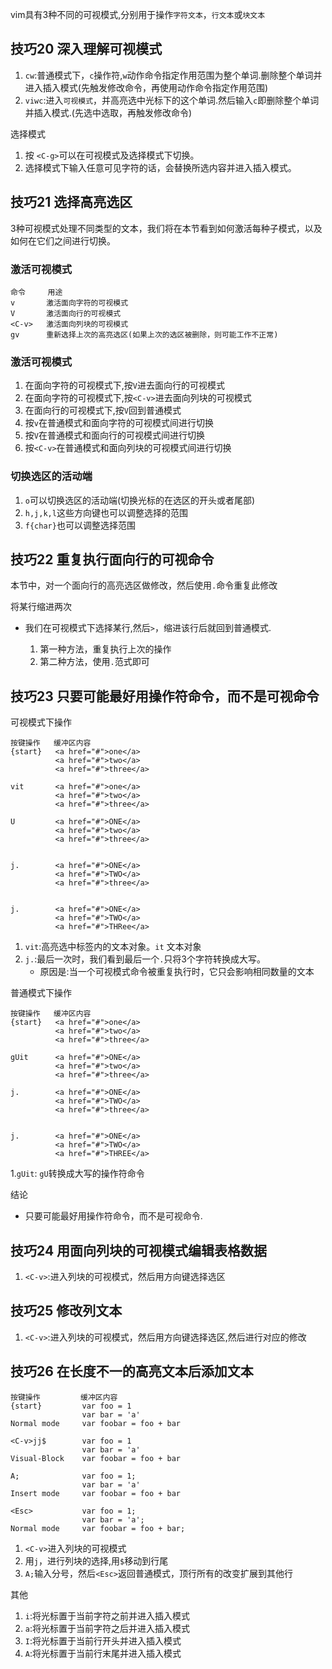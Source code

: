 vim具有3种不同的可视模式,分别用于操作`字符文本`，`行文本`或`块文本`

## 技巧20 深入理解可视模式

1. `cw`:普通模式下，`c`操作符,`w`动作命令指定作用范围为整个单词.删除整个单词并进入插入模式(先触发修改命令，再使用动作命令指定作用范围)
2. `viwc`:进入`可视模式`，并高亮选中光标下的这个单词.然后输入`c`即删除整个单词并插入模式.(先选中选取，再触发修改命令)

选择模式

1. 按 `<C-g>`可以在可视模式及选择模式下切换。
2. 选择模式下输入任意可见字符的话，会替换所选内容并进入插入模式。

## 技巧21 选择高亮选区

3种可视模式处理不同类型的文本，我们将在本节看到如何激活每种子模式，以及如何在它们之间进行切换。

### 激活可视模式

```
命令     用途
v       激活面向字符的可视模式
V       激活面向行的可视模式
<C-v>   激活面向列块的可视模式
gv      重新选择上次的高亮选区(如果上次的选区被删除，则可能工作不正常)

```

### 激活可视模式

1. 在面向字符的可视模式下,按`V`进去面向行的可视模式
2. 在面向字符的可视模式下,按`<C-v>`进去面向列块的可视模式
3. 在面向行的可视模式下,按`V`回到普通模式
4. 按`v`在普通模式和面向字符的可视模式间进行切换
5. 按`V`在普通模式和面向行的可视模式间进行切换
6. 按`<C-v>`在普通模式和面向列块的可视模式间进行切换


### 切换选区的活动端

1. `o`可以切换选区的活动端(切换光标的在选区的开头或者尾部)
2. `h,j,k,l`这些方向键也可以调整选择的范围
3. `f{char}`也可以调整选择范围



## 技巧22 重复执行面向行的可视命令

本节中，对一个面向行的高亮选区做修改，然后使用`.`命令重复此修改

将某行缩进两次

* 我们在可视模式下选择某行,然后`>`，缩进该行后就回到普通模式.

  1. 第一种方法，重复执行上次的操作
  2. 第二种方法，使用`.`范式即可
  
  
## 技巧23 只要可能最好用操作符命令，而不是可视命令

可视模式下操作

```
按键操作   缓冲区内容
{start}   <a href="#">one</a>
          <a href="#">two</a>
          <a href="#">three</a>

vit       <a href="#">one</a>
          <a href="#">two</a>
          <a href="#">three</a>
          
U         <a href="#">ONE</a>
          <a href="#">two</a>
          <a href="#">three</a>
          
          
j.        <a href="#">ONE</a>
          <a href="#">TWO</a>
          <a href="#">three</a>
          
          
j.        <a href="#">ONE</a>
          <a href="#">TWO</a>
          <a href="#">THRee</a>

```

1. `vit`:高亮选中标签内的文本对象。`it` 文本对象
2. 	`j.`:最后一次时，我们看到最后一个`.`只将3个字符转换成大写。
    * 原因是:当一个可视模式命令被重复执行时，它只会影响相同数量的文本

普通模式下操作


```
按键操作   缓冲区内容
{start}   <a href="#">one</a>
          <a href="#">two</a>
          <a href="#">three</a>

gUit      <a href="#">ONE</a>
          <a href="#">two</a>
          <a href="#">three</a>
                    
j.        <a href="#">ONE</a>
          <a href="#">TWO</a>
          <a href="#">three</a>
          
          
j.        <a href="#">ONE</a>
          <a href="#">TWO</a>
          <a href="#">THREE</a>

```

1.`gUit`: `gU`转换成大写的操作符命令


结论
*  只要可能最好用操作符命令，而不是可视命令.
 
 
## 技巧24 用面向列块的可视模式编辑表格数据

1. `<C-v>`:进入列块的可视模式，然后用方向键选择选区


## 技巧25 修改列文本

1. `<C-v>`:进入列块的可视模式，然后用方向键选择选区,然后进行对应的修改

 
## 技巧26 在长度不一的高亮文本后添加文本

```
按键操作         缓冲区内容
{start}         var foo = 1
                var bar = 'a'
Normal mode     var foobar = foo + bar

<C-v>jj$        var foo = 1
                var bar = 'a'
Visual-Block    var foobar = foo + bar

A;              var foo = 1;
                var bar = 'a'
Insert mode     var foobar = foo + bar

<Esc>           var foo = 1;
                var bar = 'a';
Normal mode     var foobar = foo + bar;

```

1. `<C-v>`进入列块的可视模式
2. 用`j`，进行列块的选择,用`$`移动到行尾
3. `A;`输入分号，然后`<Esc>`返回普通模式，顶行所有的改变扩展到其他行

其他

1. `i`:将光标置于当前字符之前并进入插入模式
2. `a`:将光标置于当前字符之后并进入插入模式
3. `I`:将光标置于当前行开头并进入插入模式
4. `A`:将光标置于当前行末尾并进入插入模式
